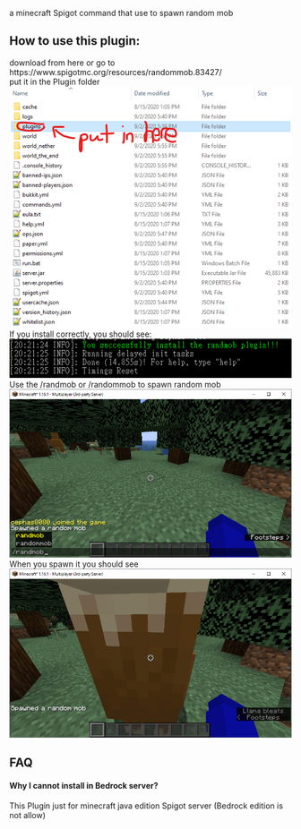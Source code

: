 a minecraft Spigot command that use to spawn random mob
<h2>How to use this plugin:</h2>
download from here or go to https://www.spigotmc.org/resources/randommob.83427/</br>
put it in the Plugin folder
<img src="/randommob/file.png">
If you install correctly, you should see:
<img src="/randommob/cmdshow.png">
Use the /randmob or /randommob to spawn random mob
<img src="/randommob/spawning.png">
When you spawn it you should see
<img src="/randommob/spawned.png">
<h2>FAQ</h2>
<h4>Why I cannot install in Bedrock server?</h4>
This Plugin just for minecraft java edition Spigot server (Bedrock edition is not allow)
